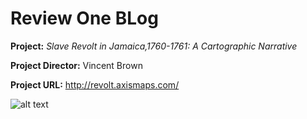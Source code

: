 # Review One BLog 
**Project:** _Slave Revolt in Jamaica,1760-1761: A Cartographic Narrative_

**Project Director:** Vincent Brown

**Project URL:** http://revolt.axismaps.com/ 



![alt text](https://gracelgriles.github.io/ladwhistledownengl350/images/hometownjpegsmall.jpg)
